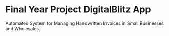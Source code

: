 # Final Year Project DigitalBlitz App
Automated System for Managing Handwritten Invoices in Small Businesses and Wholesales.
